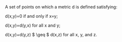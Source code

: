 A set of points on which a metric d is defined satisfying:

d(x,y)=0 if and only if x=y;

d(x,y)=d(y,x) for all x and y;

d(x,y)+d(y,z) $ \geq $ d(x,z) for all x, y, and z.
